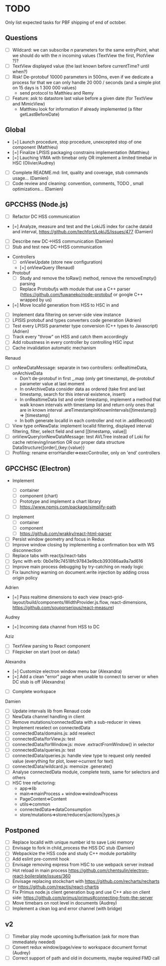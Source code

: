 # TODO

Only list expected tasks for PBF shipping of end of october.

## Questions

* [ ] Wildcard: we can subscribe *n* parameters for the same entryPoint, what we should do with the *n* incoming values (TextView the first, PlotView ?)?
* [ ] TextView displayed value (the last known before currentTime? until when?)
* [ ] Risk! De-protobuf 10000 parameters in 500ms, even if we dedicate a process for that we can only handle 20 000 / seconds (and a simple plot on 15 days is 1 300 000 values)
  - send protocol to Matthieu and Remy
* [ ] Feature: ask to datastore last value before a given date (for TextView and MimicView)
  - Matthieu look for information if already implemented (a filter getLastBeforeDate)

## Global

* [=] Launch procedure, stop procedure, unexcepted stop of one component (Matthieu)
* [=] Finalize LPISIS packaging constrains implementation (Matthieu)
* [=] Lauching VIMA with timebar only OR implement a limited timebar in HSC (Olivier/Audrey)
* [ ] Complete README.md: lint, quality and coverage, stub  commands usage... (Damien)
* [ ] Code review and cleaning: convention, comments, TODO , small optimizations... (Damien)

## GPCCHSS (Node.js)

* [ ] Refactor DC HSS communication
* [=] Analyze, measure and test and the LokiJS index for cache dataId and interval, https://github.com/techfort/LokiJS/issues/477 (Damien)
* [ ] Describe new DC->HSS communication (Damien)
* [ ] Stub and test new DC->HSS communication
* Controllers
  - [ ] onViewUpdate (store new configuration)
  - [=] onViewQuery (Renaud)
* Protobuf
  - [ ] Study and remove the toRaw() method, remove the removeEmpty() parsing
  - [ ] Replace Protobufjs with module that use a C++ parser (https://github.com/fuwaneko/node-protobuf or google C++ wrapped by us)
* [=] Move localId generation from HSS to HSC in <Subscription/> and <View/>
* [ ] Implement data filtering on server-side view instance
* [ ] LPISIS protobuf and types converters code generation (Adrien)
* [ ] Test every LPISIS parameter type conversion (C++ types to Javascript) (Adrien)
* [ ] Track every "throw" on HSS and catch them accordingly
* [ ] Add robustness in every controller by controlling HSC input
* [ ] Cache invalidation automatic mechanism

Renaud
* [ ] onNewDataMessage: separate in two controllers: onRealtimeData, onArchiveData
  - Don't de-protobuf in first _.map (only get timestamp), de-protobuf parameter value at last moment
  - In onArchiveData consider data as ordered (take first and last timestamp, search for this interval existence, insert)
  - In onRealtimeData list and order timestamp, implement a method that walk known intervals with timestamp list and return only ones that are in known interval .areTimestampInKnownIntervals([timestamp]) => [timestamp]  
  - In both generate localId in each controller and not in .addRecord()
* [ ] View type onNewData: implement localId filtering, displayed interval filtering, filter, select field and send [[timestamp, value]]
* [ ] onViewQuery/onNewDataMessage: test AVLTree instead of Loki for cache retrieving/insertion OR our proper data structure DataStructure{[order],{key:{value}}
* [ ] Profiling: rename errorHandler=>execController, only on 'end' controllers 
 
## GPCCHSC (Electron)

* Implement <PlotView/>
  - [ ] container
  - [ ] component (chart)
  - [ ] Prototype and implement a chart library
  - [ ] https://www.npmjs.com/package/simplify-path
* [ ] Implement <TextView/>
  - [ ] container
  - [ ] component
  - [ ] https://github.com/wrakky/react-html-parser
* [ ] Persist window geometry and focus in Redux
* [ ] Improve window closing by implementing a confirmation box with WS disconnection
* [ ] Replace tabs with reactjs/react-tabs
* [ ] Sync with erb: 0b0e19c74518fc97843e9bcb393086aa9a7ad616
* [ ] Improve main process debugging by try-catching on ready logic
* [ ] Fix launching warning on document.write injection by adding cross origin policy
 
Adrien
* [=] Pass realtime dimensions to each view (react-grid-layout/build/components/WidthProvider.js.flow, react-dimensions, https://github.com/souporserious/react-measure)
 
Audrey
* [=] Incoming data channel from HSS to DC 

Aziz
* [ ] TextView parsing to React component
* [ ] Filepicker on start (root on data/)

Alexandra
* [=] Customize electron window menu bar (Alexandra)
* [=] Add a clean "error" page when unable to connect to server or when DC stub is off (Alexandra)
* [ ] Complete workspace

Damien
* [ ] Update intervals lib from Renaud code
* [ ] NewData channel handling in client
* [ ] Remove mutations/connectedData with a sub-reducer in views
* [ ] Implement reselect on connectedData
* [ ] connectedData/domains.js: add reselect
* [ ] connectedData/forView.js: test
* [ ] connectedData/forWindow.js: move .extractFromWindow() in selector
* [ ] connectedData/queries.js: test
* [ ] connectedData/queries.js: handle view type to request only needed value (everything for plot, lower->current for text)
* [ ] connectedData/wildcard.js: memoize .generate()
* [ ] Analyse connectedData module, complete tests, same for selectors and others
* [ ] HSC tree refactoring: 
  - app=>lib
  - main=>mainProcess + window=>windowProcess
  - PageContent=>Content
  - utils=>common
  - connectedData=>dataConsumption
  - store/mutations=>store/reducers|actions|types.js

## Postponed

* [ ] Replace localId with unique number id to save Loki memory
* [ ] Envisage to fork in child_process the HSS DC stub (Damien)
* [ ] Webpackize the HSS code and study C++ module portability
* [ ] Add eslint pre-commit hook
* [ ] Envisage removing express from HSC to use webpack server instead
* [ ] Hot reload in main process https://github.com/chentsulin/electron-react-boilerplate/issues/360
* [ ] Envisage replacing stockchart with https://github.com/recharts/recharts or https://github.com/reactjs/react-chartjs
* [ ] Fix Primus node.js client generation bug and use C++ also on client side: https://github.com/primus/primus#connecting-from-the-server
* [ ] Move timebars on root level in documents (Audrey)
* [ ] Implement a clean log and error channel (with bridge)

## v2
* [ ] Timebar play mode upcoming bufferisation (ask for more than immediately needed)
* [ ] Convert redux window/page/view to workspace document format (Audrey)
* [ ] Correct support of path and oId in documents, maybe required FMD call
